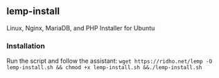 ## lemp-install
Linux, Nginx, MariaDB, and PHP Installer for Ubuntu

### Installation
Run the script and follow the assistant:
`wget https://ridho.net/lemp -O lemp-install.sh && chmod +x lemp-install.sh &&./lemp-install.sh`
